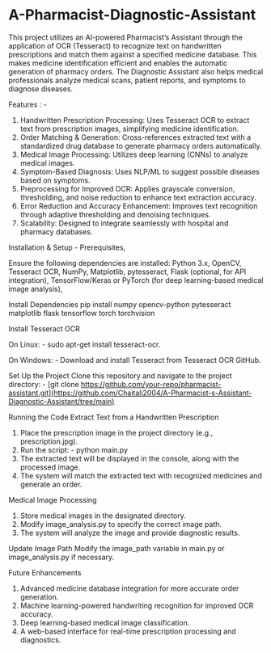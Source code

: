 # A-Pharmacist-Diagnostic-Assistant
This project utilizes an AI-powered Pharmacist’s Assistant through the application of OCR (Tesseract) to recognize text on handwritten prescriptions and match them against a specified medicine database. This makes medicine identification efficient and enables the automatic generation of pharmacy orders. The Diagnostic Assistant also helps medical professionals analyze medical scans, patient reports, and symptoms to diagnose diseases.

Features : - 
1. Handwritten Prescription Processing: Uses Tesseract OCR to extract text from prescription images, simplifying medicine identification.
2. Order Matching & Generation: Cross-references extracted text with a standardized drug database to generate pharmacy orders automatically.
3. Medical Image Processing: Utilizes deep learning (CNNs) to analyze medical images.
4. Symptom-Based Diagnosis: Uses NLP/ML to suggest possible diseases based on symptoms.
5. Preprocessing for Improved OCR: Applies grayscale conversion, thresholding, and noise reduction to enhance text extraction accuracy.
6. Error Reduction and Accuracy Enhancement: Improves text recognition through adaptive thresholding and denoising techniques.
7. Scalability: Designed to integrate seamlessly with hospital and pharmacy databases.

Installation & Setup - 
Prerequisites,

Ensure the following dependencies are installed:
Python 3.x,
OpenCV,
Tesseract OCR,
NumPy,
Matplotlib,
pytesseract,
Flask (optional, for API integration),
TensorFlow/Keras or PyTorch (for deep learning-based medical image analysis),

Install Dependencies
pip install numpy opencv-python pytesseract matplotlib flask tensorflow torch torchvision

Install Tesseract OCR

On Linux: - 
sudo apt-get install tesseract-ocr.


On Windows: -
Download and install Tesseract from Tesseract OCR GitHub.

Set Up the Project
Clone this repository and navigate to the project directory: - [git clone https://github.com/your-repo/pharmacist-assistant.git](https://github.com/Chaitali2004/A-Pharmacist-s-Assistant-Diagnostic-Assistant/tree/main)

Running the Code
Extract Text from a Handwritten Prescription
1. Place the prescription image in the project directory (e.g., prescription.jpg).
2. Run the script: - python main.py
3. The extracted text will be displayed in the console, along with the processed image.
4. The system will match the extracted text with recognized medicines and generate an order.

Medical Image Processing
1. Store medical images in the designated directory.
2. Modify image_analysis.py to specify the correct image path.
3. The system will analyze the image and provide diagnostic results.

Update Image Path
Modify the image_path variable in main.py or image_analysis.py if necessary.

Future Enhancements
1. Advanced medicine database integration for more accurate order generation.
2. Machine learning-powered handwriting recognition for improved OCR accuracy.
3. Deep learning-based medical image classification.
4. A web-based interface for real-time prescription processing and diagnostics.
